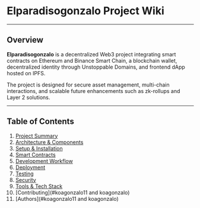 # Elparadisogonzalo Project Wiki

---

## Overview

**Elparadisogonzalo** is a decentralized Web3 project integrating smart contracts on Ethereum and Binance Smart Chain, a blockchain wallet, decentralized identity through Unstoppable Domains, and frontend dApp hosted on IPFS.

The project is designed for secure asset management, multi-chain interactions, and scalable future enhancements such as zk-rollups and Layer 2 solutions.

---

## Table of Contents

1. [Project Summary](#project-summary)  
2. [Architecture & Components](#architecture--components)  
3. [Setup & Installation](#setup--installation)  
4. [Smart Contracts](#smart-contracts)  
5. [Development Workflow](#development-workflow)  
6. [Deployment](#deployment)  
7. [Testing](#testing)  
8. [Security](#security)  
9. [Tools & Tech Stack](#tools--tech-stack)  
10. [Contributing](#koagonzalo11 and koagonzalo)
11. [Authors](#koagonzalo11 and koagonzalo)
